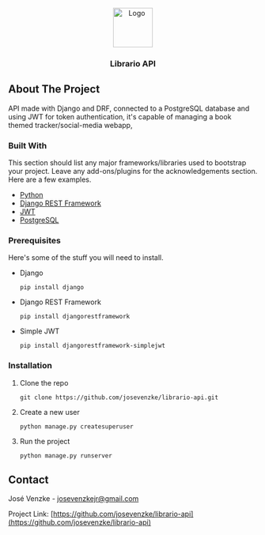 
<!-- PROJECT LOGO -->
<br />
<div align="center">
  <a href="https://github.com/othneildrew/Best-README-Template">
    <img src="images/logo.png" alt="Logo" width="80" height="80">
  </a>

  <h3 align="center">Librario API</h3>
</div>


<!-- ABOUT THE PROJECT -->
## About The Project

API made with Django and DRF, connected to a PostgreSQL database and using JWT for token authentication,
it's capable of managing a book themed tracker/social-media webapp, 

### Built With

This section should list any major frameworks/libraries used to bootstrap your project. Leave any add-ons/plugins for the acknowledgements section. Here are a few examples.

* [Python](https://www.python.org/)
* [Django REST Framework](https://www.django-rest-framework.org/)
* [JWT](https://jwt.io/)
* [PostgreSQL](https://www.postgresql.org/)

### Prerequisites

Here's some of the stuff you will need to install.
* Django
  ```
  pip install django
  ```
* Django REST Framework
  ```
  pip install djangorestframework
  ```
* Simple JWT
  ```
  pip install djangorestframework-simplejwt
  ```

### Installation

1. Clone the repo
   ```
   git clone https://github.com/josevenzke/librario-api.git
   ```
2. Create a new user
   ```
   python manage.py createsuperuser 
   ```
3. Run the project
   ```
   python manage.py runserver
   ```

<!-- CONTACT -->
## Contact

José Venzke -  josevenzkejr@gmail.com

Project Link: [https://github.com/josevenzke/librario-api](https://github.com/josevenzke/librario-api)

